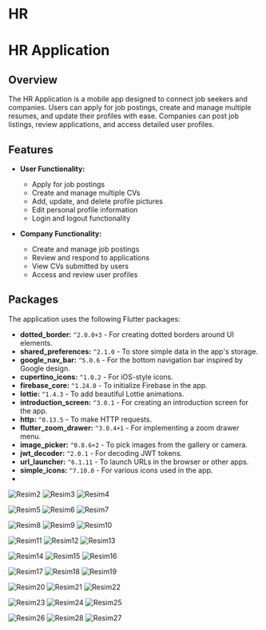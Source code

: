 # HR

# HR Application

## Overview

The HR Application is a mobile app designed to connect job seekers and companies. Users can apply for job postings, create and manage multiple resumes, and update their profiles with ease. Companies can post job listings, review applications, and access detailed user profiles.

## Features

- **User Functionality:**
  - Apply for job postings
  - Create and manage multiple CVs
  - Add, update, and delete profile pictures
  - Edit personal profile information
  - Login and logout functionality

- **Company Functionality:**
  - Create and manage job postings
  - Review and respond to applications
  - View CVs submitted by users
  - Access and review user profiles

## Packages

The application uses the following Flutter packages:

- **dotted_border:** `^2.0.0+3` - For creating dotted borders around UI elements.
- **shared_preferences:** `^2.1.0` - To store simple data in the app's storage.
- **google_nav_bar:** `^5.0.6` - For the bottom navigation bar inspired by Google design.
- **cupertino_icons:** `^1.0.2` - For iOS-style icons.
- **firebase_core:** `^1.24.0` - To initialize Firebase in the app.
- **lottie:** `^1.4.3` - To add beautiful Lottie animations.
- **introduction_screen:** `^3.0.1` - For creating an introduction screen for the app.
- **http:** `^0.13.5` - To make HTTP requests.
- **flutter_zoom_drawer:** `^3.0.4+1` - For implementing a zoom drawer menu.
- **image_picker:** `^0.8.6+2` - To pick images from the gallery or camera.
- **jwt_decoder:** `^2.0.1` - For decoding JWT tokens.
- **url_launcher:** `^6.1.11` - To launch URLs in the browser or other apps.
- **simple_icons:** `^7.10.0` - For various icons used in the app.
- 

![Resim2](https://github.com/user-attachments/assets/fc5396c9-f774-4eb8-9699-1498969a1c9c)
![Resim3](https://github.com/user-attachments/assets/2b2db70d-d03b-4ecc-a212-bbbc85aab824)
![Resim4](https://github.com/user-attachments/assets/2a82887d-bde8-4343-a395-a047697c2dd3)

![Resim5](https://github.com/user-attachments/assets/7e134b79-7d21-4bf4-87ff-612a3eaca939)
![Resim6](https://github.com/user-attachments/assets/495f93e6-b486-4535-9bc8-a52b9c6f5241)
![Resim7](https://github.com/user-attachments/assets/ffa07268-8a9f-465f-8cbd-74e932298299)

![Resim8](https://github.com/user-attachments/assets/fc85265b-2105-4d9a-b3eb-3dc0a95a2508)
![Resim9](https://github.com/user-attachments/assets/41637ac2-5db1-4a9e-9354-de08ae723c3e)
![Resim10](https://github.com/user-attachments/assets/98d60f8b-b29b-4a26-aaaa-191f14025e87)

![Resim11](https://github.com/user-attachments/assets/e4808b9b-1dee-4def-a8fa-354a006cf1c4)
![Resim12](https://github.com/user-attachments/assets/514c6269-9b6d-4b00-956e-348d6dd6d5fc)
![Resim13](https://github.com/user-attachments/assets/1a578b59-f3d6-4ab1-bc3a-57d1b1d4653f)

![Resim14](https://github.com/user-attachments/assets/7da578b3-cedc-4bec-b63e-aa7cbdea209a)
![Resim15](https://github.com/user-attachments/assets/41bec4a2-356a-40bc-a66c-4de9026c61ac)
![Resim16](https://github.com/user-attachments/assets/52d5a67b-b933-4753-9677-17c0a5c149e1)

![Resim17](https://github.com/user-attachments/assets/690f0522-c09f-45fb-b2fd-b28bc9c46b72)
![Resim18](https://github.com/user-attachments/assets/ebdc69e9-bf86-4b60-9201-fae3f2d8287f)
![Resim19](https://github.com/user-attachments/assets/5d5ada54-7ad9-40c7-b348-e2bf855eee55)

![Resim20](https://github.com/user-attachments/assets/c4a06440-f8e1-4dc3-8d12-4705e226e68e)
![Resim21](https://github.com/user-attachments/assets/bb5ba672-99de-499f-a7aa-6579c0417002)
![Resim22](https://github.com/user-attachments/assets/2c0359ee-d8fd-4d4e-ba29-f67294216f4d)

![Resim23](https://github.com/user-attachments/assets/83ccd693-83f9-4427-9774-71794f4ecf1e)
![Resim24](https://github.com/user-attachments/assets/6bfdc93f-d2a0-4507-82ce-45bceb20f7e0)
![Resim25](https://github.com/user-attachments/assets/2bca201a-922b-42ac-89e7-1c769fae8d11)

![Resim26](https://github.com/user-attachments/assets/47185235-4127-4cc5-9a3f-4181ab54bedb)
![Resim28](https://github.com/user-attachments/assets/268bbf0d-fd4c-4471-b15d-6706d24e55ff)
![Resim27](https://github.com/user-attachments/assets/a062c464-c953-4746-aab6-04e1d6e584ad)

